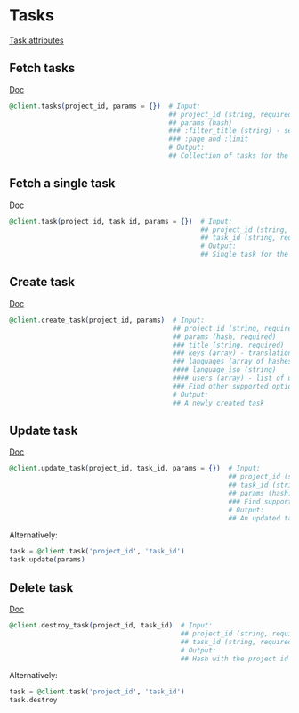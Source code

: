# Tasks

[Task attributes](https://app.lokalise.com/api2docs/curl/#resource-tasks)

## Fetch tasks

[Doc](https://app.lokalise.com/api2docs/curl/#transition-list-all-tasks-get)

```elixir
@client.tasks(project_id, params = {})  # Input:
                                        ## project_id (string, required)
                                        ## params (hash)
                                        ### :filter_title (string) - set title filter for the list
                                        ### :page and :limit
                                        # Output:
                                        ## Collection of tasks for the project
```

## Fetch a single task

[Doc](https://app.lokalise.com/api2docs/curl/#transition-retrieve-a-task-get)

```elixir
@client.task(project_id, task_id, params = {})  # Input:
                                                ## project_id (string, required)
                                                ## task_id (string, required)
                                                # Output:
                                                ## Single task for the project
```

## Create task

[Doc](https://app.lokalise.com/api2docs/curl/#transition-create-a-task-post)

```elixir
@client.create_task(project_id, params)  # Input:
                                         ## project_id (string, required)
                                         ## params (hash, required)
                                         ### title (string, required)
                                         ### keys (array) - translation key ids. Required if "parent_task_id" is not specified
                                         ### languages (array of hashes, required)
                                         #### language_iso (string)
                                         #### users (array) - list of users identifiers, assigned to work on the language
                                         ### Find other supported options at https://app.lokalise.com/api2docs/curl/#transition-create-a-task-post
                                         # Output:
                                         ## A newly created task

```

## Update task

[Doc](https://app.lokalise.com/api2docs/curl/#transition-update-a-task-put)

```elixir
@client.update_task(project_id, task_id, params = {})  # Input:
                                                       ## project_id (string, required)
                                                       ## task_id (string or integer, required)
                                                       ## params (hash)
                                                       ### Find supported params at https://app.lokalise.com/api2docs/curl/#transition-update-a-task-put
                                                       # Output:
                                                       ## An updated task

```

Alternatively:

```elixir
task = @client.task('project_id', 'task_id')
task.update(params)
```

## Delete task

[Doc](https://app.lokalise.com/api2docs/curl/#transition-delete-a-task-delete)

```elixir
@client.destroy_task(project_id, task_id)  # Input:
                                           ## project_id (string, required)
                                           ## task_id (string, required)
                                           # Output:
                                           ## Hash with the project id and "task_deleted" set to "true"

```

Alternatively:

```elixir
task = @client.task('project_id', 'task_id')
task.destroy
```
